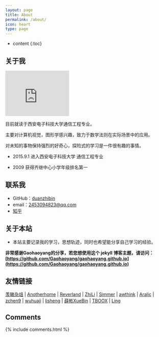 ```yaml
---
layout: page
title: About
permalink: /about/
icon: heart
type: page
---
```


* content
{:toc}

## 关于我

<iframe src="https://githubbadge.
appspot.com/gaohaoyang?s=1" style="border: 0;height: 142px;width: 200px;overflow: hidden;" frameBorder="0"></iframe>


目前就读于西安电子科技大学通信工程专业。

主要对计算机视觉，图形学感兴趣，致力于数学法则在实际场景中的应用。

对未知的事物保持强烈的好奇心，探险式的学习是一件很有趣的事情。


* 2015.9.1 进入西安电子科技大学 通信工程专业

* 2009 获得齐继中心小学年级排名第一


## 联系我

* GitHub：[duanzhibin](https://github.com/duanzhibin)
* email：2453094823@qq.com
* [知乎](https://www.zhihu.com/people/duan-zhi-bin-83)


## 关于本站

* 本站主要记录我的学习，思想轨迹，同时也希望能分享自己学习的经验。

**非常感谢Gaohaoyang的分享，若您想使用这个 jekyll 博客主题，请访问：[https://github.com/Gaohaoyang/gaohaoyang.github.io](https://github.com/Gaohaoyang/gaohaoyang.github.io)**


## 友情链接

[羡辙杂俎](http://zhangwenli.com/blog) \| [Anotherhome](https://www.anotherhome.net) \| [Reverland](http://reverland.org/) \| [ZhiLi](http://lizhipower.github.io/) \| [Simmer](http://simmer-jun.github.io/) \| [awthink](http://awthink.net/) \| [Aralic](http://aralic.github.io/) \| [zchen9](http://www.chen9.info/) \| [wuhuaji](http://wuhuaji.me/) \| [lisheng](http://www.lishengcn.cn/) \| [薛彬XueBin](http://axuebin.com/blog/) \| [TBOOX](http://www.tboox.org/cn/) \|  [Ling](http://linglinyp.com/)

## Comments

{% include comments.html %}
